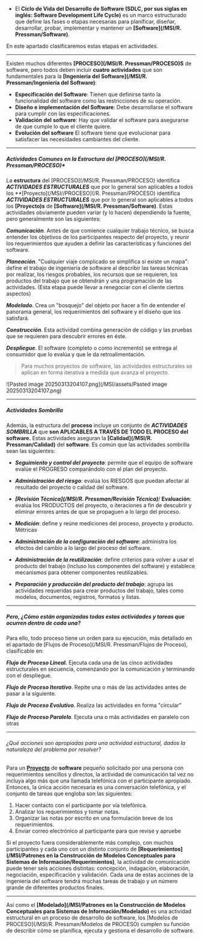 - El **Ciclo de Vida del Desarrollo de Software (SDLC, por sus siglas en inglés: Software Development Life Cycle)** es un marco estructurado que define las fases o etapas necesarias para planificar, diseñar, desarrollar, probar, implementar y mantener un **[Software](/MSI/R. Pressman/Software)**. 

En este apartado clasificaremos estas etapas en actividades.
****
Existen muchos diferentes **[PROCESO](/MSI/R. Pressman/PROCESO)S** de software, pero todos deben incluir **cuatro** **actividades** que son fundamentales para la **[Ingeniería del Software](/MSI/R. Pressman/Ingeniería del Software)**:

- **Especificación del Software**: Tienen que definirse tanto la funcionalidad del software como las restricciones de su operación.
- **Diseño e implementación del Software**: Debe desarrollarse el software para cumplir con las especificaciones.
- **Validación** **del** **software**: Hay que validar el software para asegurarse de que cumple lo que el cliente quiere. 
- **Evolución del software** El software tiene que evolucionar para satisfacer las necesidades cambiantes del cliente.
****
##### **Actividades Comunes en la Estructura del [PROCESO](/MSI/R. Pressman/PROCESO)*** 
La **estructura** del [PROCESO](/MSI/R. Pressman/PROCESO) identifica ***ACTIVIDADES ESTRUCTURALES*** que por lo general son aplicables a todos los **[Proyecto](/MSI//PROCESO](/R. Pressman/PROCESO) identifica ***ACTIVIDADES ESTRUCTURALES*** que por lo general son aplicables a todos los **[Proyecto)s** de **[Software](/MSI/R. Pressman/Software)**. Estas actividades obviamente pueden variar (y lo hacen) dependiendo la fuente, pero generalmente son las siguientes:
	
***Comunicación***. Antes de que comience cualquier trabajo técnico, se busca entender los objetivos de los participantes respecto del proyecto, y reunir los requerimientos que ayuden a definir las características y funciones del software.

***Planeación***. "Cualquier viaje complicado se simplifica si existe un mapa": define el trabajo de ingeniería de software al describir las tareas técnicas por realizar, los riesgos probables, los recursos que se requieren, los productos del trabajo que se obtendrán y una programación de las actividades. (Esta etapa puede llevar a renegociar con el cliente ciertos aspectos)

***Modelado***. Crea un "bosquejo" del objeto por hacer a fin de entender el panorama general, los requerimientos del software y el diseño que los satisfará. 

***Construcción***. Esta actividad combina generación de código y las pruebas que se requieren para descubrir errores en éste.

***Despliegue***. El software (completo o como incremento) se entrega al consumidor que lo evalúa y que le da retroalimentación.
	
> 	Para muchos proyectos de software, las actividades estructurales se aplican en forma iterativa a medida que avanza el proyecto.


![Pasted image 20250313204107.png](/MSI/assets/Pasted image 20250313204107.png)
****
##### **Actividades Sombrilla**
Además, la estructura del **proceso** incluye un conjunto de ***ACTIVIDADES SOMBRILLA*** que **son APLICABLES A TRAVÉS DE TODO EL PROCESO del software.** Estas actividades aseguran la **[Calidad](/MSI/R. Pressman/Calidad)** del **software**. Es común que las actividades sombrilla sean las siguientes:

- ***Seguimiento y control del proyecto***: permite que el equipo de software evalúe el PROGRESO comparándolo con el plan del proyecto.
	
- ***Administración del riesgo***: evalúa los RIESGOS que puedan afectar al resultado del proyecto o calidad del software.
- ***[Revisión Técnica](/MSI/R. Pressman/Revisión Técnica)***/ **Evaluación**: evalúa los PRODUCTOS del proyecto, o iteraciones a fin de descubrir y eliminar errores antes de que se propaguen a lo largo del proceso.
- ***Medición***: define y reúne mediciones del proceso, proyecto y producto. Métricas
- ***Administración de la configuración del software***: administra los efectos del cambio a lo largo del proceso del software.
- ***Administración de la reutilización***: define criterios para volver a usar el producto del trabajo (incluso los componentes del software) y establece mecanismos para obtener componentes reutilizables.
- ***Preparación y producción del producto del trabajo***: agrupa las actividades requeridas para crear productos del trabajo, tales como modelos, documentos, registros, formatos y listas.
****
##### Pero, **¿Cómo están organizadas todas estas actividades y tareas que ocurren dentro de cada una?**
Para ello, todo proceso tiene un orden para su ejecución, más detallado en el apartado de [Flujos de Proceso](/MSI/R. Pressman/Flujos de Proceso), clasificable en:

***Flujo de Proceso Lineal.*** Ejecuta cada una de las cinco actividades estructurales en secuencia, comenzando por la comunicación y terminando con el despliegue.

***Flujo de Proceso Iterativo***. Repite una o más de las actividades antes de pasar a la siguiente.

***Flujo de Proceso Evolutivo***. Realiza las actividades en forma "circular"

***Flujo de Proceso Paralelo***. Ejecuta una o más actividades en paralelo con otras 
********
###### *¿Qué acciones son apropiadas para una actividad estructural, dados la naturaleza del problema por resolver?*
Para un **[Proyecto](/MSI/PMBOK/Proyecto)** de **software** pequeño solicitado por una persona con requerimientos sencillos y directos, la actividad de comunicación tal vez no incluya algo más que una llamada telefónica con el participante apropiado. Entonces, la única acción necesaria es una conversación telefónica, y el conjunto de tareas que engloba son las siguientes: 

1. Hacer contacto con el participante por vía telefónica. 
2. Analizar los requerimientos y tomar notas. 
3. Organizar las notas por escrito en una formulación breve de los requerimientos. 
4. Enviar correo electrónico al participante para que revise y apruebe

Si el proyecto fuera considerablemente más complejo, con muchos participantes y cada uno con un distinto conjunto de **[Requerimientos](/MSI/Patrones en la Construcción de Modelos Conceptuales para Sistemas de Información/Requerimientos)**, la actividad de comunicación puede tener seis acciones distintas: concepción, indagación, elaboración, negociación, especificación y validación. Cada una de estas acciones de la ingeniería del software tendrá muchas tareas de trabajo y un número grande de diferentes productos finales.
************************
Así como el **[Modelado](/MSI/Patrones en la Construcción de Modelos Conceptuales para Sistemas de Información/Modelado)** es una actividad estructural en un proceso de desarrollo de software, los [Modelos de PROCESO](/MSI/R. Pressman/Modelos de PROCESO) cumplen su función de describir cómo se planifica, ejecuta y gestiona el desarrollo de software.
